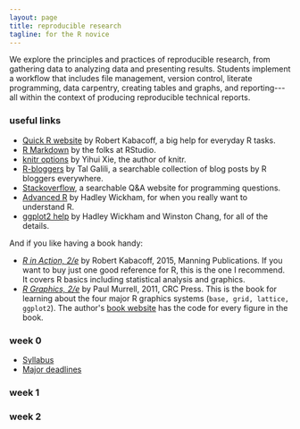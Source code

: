 ```yaml
---
layout: page
title: reproducible research
tagline: for the R novice
---
```


We explore the principles and practices of reproducible research, from gathering data to analyzing data and presenting results. Students implement a  workflow that includes file management, version control, literate programming, data carpentry, creating tables and graphs, and reporting---all within the context of producing reproducible technical reports.

### useful links 

- [Quick R website](http://www.statmethods.net/) by Robert Kabacoff, a big help for everyday R tasks. 
- [R Markdown](http://rmarkdown.rstudio.com/) by the folks at RStudio. 
- [knitr options](http://yihui.name/knitr/options/) by Yihui Xie, the author of knitr. 
- [R-bloggers](https://www.r-bloggers.com/) by Tal Galili, a searchable collection of blog posts by R bloggers everywhere. 
- [Stackoverflow](http://stackoverflow.com/questions/tagged/r), a searchable Q&A website for programming questions. 
- [Advanced R](http://adv-r.had.co.nz/) by Hadley Wickham, for when you really want to understand R. 
- [ggplot2 help](http://docs.ggplot2.org/current/index.html) by Hadley Wickham and Winston Chang, for all of the details. 

And if you like having a book handy:   

- [*R in Action, 2/e*](https://www.manning.com/books/r-in-action-second-edition) by Robert Kabacoff, 2015, Manning Publications. If you want to buy just one good reference for R, this is the one I recommend. It covers R basics including statistical analysis and graphics. 
- [*R Graphics, 2/e*](https://www.crcpress.com/R-Graphics-Second-Edition/Murrell/p/book/9781439831762) by Paul Murrell, 2011, CRC Press. This is the book for learning about the four major R graphics systems (`base, grid, lattice, ggplot2`).  The author's [book website](https://www.stat.auckland.ac.nz/~paul/RG2e/) has the code for every figure in the book. 




### week 0 

- [Syllabus](pages/cm001_syllabus.html) 
- [Major deadlines](pages/cm002_deadlines.html)


### week 1


### week 2 




